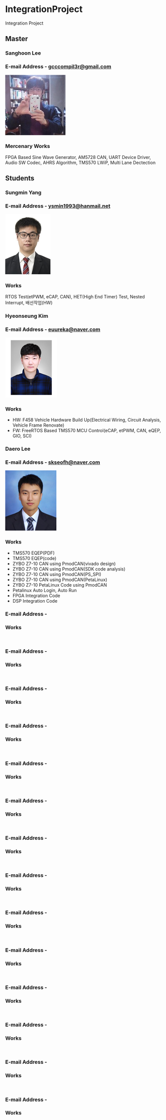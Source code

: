 # IntegrationProject
Integration Project

## Master
### Sanghoon Lee
### E-mail Address - gcccompil3r@gmail.com

![sanghoon](./member/sanghoon.png)

### Mercenary Works

FPGA Based Sine Wave Generator, AM5728 CAN, UART Device Driver, Audio SW Codec, AHRS Algorithm, TMS570 LWiP, Multi Lane Dectection  

## Students  
### Sungmin Yang  
### E-mail Address - ysmin1993@hanmail.net  

![sungmin](./member/sungmin_yang.png)

### Works

RTOS Test(etPWM, eCAP, CAN), HET(High End Timer) Test, Nested Interrupt, 배선작업(HW)  

### Hyeonseung Kim  
### E-mail Address - euureka@naver.com  

![hyeonseung](./member/hyeonseung_kim.png)

### Works

- HW: F458 Vehicle Hardware Build Up(Electrical Wiring, Circuit Analysis, Vehicle Frame Renovate)
- FW: FreeRTOS Based TMS570 MCU Control(eCAP, etPWM, CAN, eQEP, GIO, SCI)

### Daero Lee  
### E-mail Address - skseofh@naver.com 

![daero](./member/daero_lee.png)

### Works

- TMS570 EQEP(PDF)  
- TMS570 EQEP(code)  
- ZYBO Z7-10 CAN using PmodCAN(vivado design)  
- ZYBO Z7-10 CAN using PmodCAN(SDK code analysis)  
- ZYBO Z7-10 CAN using PmodCAN(PS_SPI)  
- ZYBO Z7-10 CAN using PmodCAN(PetaLinux)  
- ZYBO Z7-10 PetaLinux Code using PmodCAN  
- Petalinux Auto Login, Auto Run  
- FPGA Integration Code  
- DSP Integration Code  

### 
### E-mail Address -

### Works

![]()

### 
### E-mail Address -

### Works

![]()

### 
### E-mail Address -

### Works

![]()

### 
### E-mail Address -

### Works

![]()

### 
### E-mail Address -

### Works

![]()

### 
### E-mail Address -

### Works

![]()

### 
### E-mail Address -

### Works

![]()

### 
### E-mail Address -

### Works

![]()

### 
### E-mail Address -

### Works

![]()

### 
### E-mail Address -

### Works

![]()

### 
### E-mail Address -

### Works

![]()

### 
### E-mail Address -

### Works

![]()

### 
### E-mail Address -

### Works

![]()

### 
### E-mail Address -

### Works

![]()
